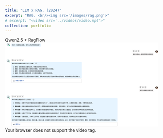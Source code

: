 ```yaml
---
title: "LLM x RAG. (2024)"
excerpt: "RAG. <br/><img src='/images/rag.png'>"
# excerpt: "<video src='../videos/video.mp4'>"
collection: portfolio
---
```

Qwen2.5 + RagFlow
<img src='/images/rag.png'>
  Your browser does not support the video tag.
</video>


